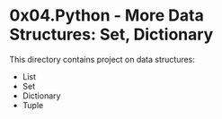 # 0x04.Python - More Data Structures: Set, Dictionary

This directory contains project on data structures:
* List
* Set
* Dictionary
* Tuple
